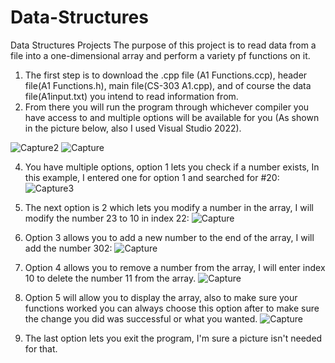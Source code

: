 # Data-Structures
Data Structures Projects
The purpose of this project is to read data from a file into a one-dimensional array and perform a variety pf functions on it.
1. The first step is to download the .cpp file (A1 Functions.ccp), header file(A1 Functions.h), main file(CS-303 A1.cpp), and of course the data file(A1input.txt) you intend to read information from.
2. From there you will run the program through whichever compiler you have access to and multiple options will be available for you (As shown in the picture below, also I used Visual Studio 2022).

![Capture2](https://github.com/user-attachments/assets/d9ce846f-6b53-4203-9467-56534db9f3d9)
![Capture](https://github.com/user-attachments/assets/f06cd9ff-cc52-471e-b16f-e225edcc8156)

4.  You have multiple options, option 1 lets you check if a number exists, In this example, I entered one for option 1 and searched for #20:
![Capture3](https://github.com/user-attachments/assets/d2c4de58-152c-4991-a321-ab73a74984db)

5. The next option is 2 which lets you modify a number in the array, I will modify the number 23 to 10 in index 22:
![Capture](https://github.com/user-attachments/assets/fe452433-c52f-47bf-b5ba-f98f96a1d5c5)

6.  Option 3 allows you to add a new number to the end of the array, I will add the number 302:
![Capture](https://github.com/user-attachments/assets/0dcc3b1c-c328-4f2b-865a-43d0db4813b5)

7. Option 4 allows you to remove a number from the array, I will enter index 10 to delete the number 11 from the array.
![Capture](https://github.com/user-attachments/assets/3af7f47c-5b62-4c6a-bbc5-f56740e2862b)

8. Option 5 will allow you to display the array, also to make sure your functions worked you can always choose this option after to make sure the change you did was successful or what you wanted.
![Capture](https://github.com/user-attachments/assets/616e4235-7737-46b5-941d-fbdde62081a8)

9. The last option lets you exit the program, I'm sure a picture isn't needed for that.

